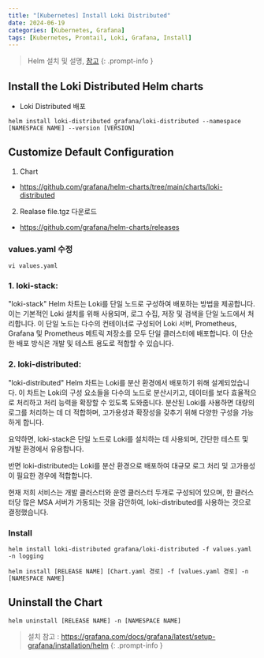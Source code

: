 ```yaml
---
title: "[Kubernetes] Install Loki Distributed"
date: 2024-06-19
categories: [Kubernetes, Grafana]
tags: [Kubernetes, Promtail, Loki, Grafana, Install]
---
```


> Helm 설치 및 설명, [참고](https://kyungryeol-yoon.github.io/posts/kubernetes-install-helm/)
{: .prompt-info }


## Install the Loki Distributed Helm charts
- Loki Distributed 배포
```shell
helm install loki-distributed grafana/loki-distributed --namespace [NAMESPACE NAME] --version [VERSION]
```

## Customize Default Configuration
1. Chart
  - https://github.com/grafana/helm-charts/tree/main/charts/loki-distributed

2. Realase file.tgz 다운로드
  - https://github.com/grafana/helm-charts/releases

### values.yaml 수정
```shell
vi values.yaml
```

### 1. loki-stack:
"loki-stack" Helm 차트는 Loki를 단일 노드로 구성하여 배포하는 방법을 제공합니다.
이는 기본적인 Loki 설치를 위해 사용되며, 로그 수집, 저장 및 검색을 단일 노드에서 처리합니다.
이 단일 노드는 다수의 컨테이너로 구성되어 Loki 서버, Prometheus, Grafana 및 Prometheus 메트릭 저장소를 모두 단일 클러스터에 배포합니다.
이 단순한 배포 방식은 개발 및 테스트 용도로 적합할 수 있습니다.

### 2. loki-distributed:
"loki-distributed" Helm 차트는 Loki를 분산 환경에서 배포하기 위해 설계되었습니다.
이 차트는 Loki의 구성 요소들을 다수의 노드로 분산시키고, 데이터를 보다 효율적으로 처리하고 처리 능력을 확장할 수 있도록 도와줍니다.
분산된 Loki를 사용하면 대량의 로그를 처리하는 데 더 적합하며, 고가용성과 확장성을 갖추기 위해 다양한 구성을 가능하게 합니다.

요약하면, loki-stack은 단일 노드로 Loki를 설치하는 데 사용되며, 간단한 테스트 및 개발 환경에서 유용합니다.

반면 loki-distributed는 Loki를 분산 환경으로 배포하여 대규모 로그 처리 및 고가용성이 필요한 경우에 적합합니다.

현재 저희 서비스는 개발 클러스터와 운영 클러스터 두개로 구성되어 있으며, 한 클러스터당 많은 MSA 서버가 가동되는 것을 감안하여, loki-distributed를 사용하는 것으로 결정했습니다.

### Install
```shell
helm install loki-distributed grafana/loki-distributed -f values.yaml -n logging
```

```shell
helm install [RELEASE NAME] [Chart.yaml 경로] -f [values.yaml 경로] -n [NAMESPACE NAME]
```

## Uninstall the Chart
```shell
helm uninstall [RELEASE NAME] -n [NAMESPACE NAME]
```

> 설치 참고 : https://grafana.com/docs/grafana/latest/setup-grafana/installation/helm
{: .prompt-info }